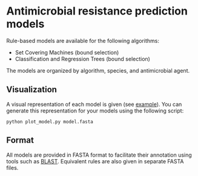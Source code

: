 # Antimicrobial resistance prediction models

Rule-based models are available for the following algorithms:
* Set Covering Machines (bound selection)
* Classification and Regression Trees (bound selection)

The models are organized by algorithm, species, and antimicrobial agent.


## Visualization

A visual representation of each model is given (see [example](https://github.com/aldro61/kover2_paper/tree/master/models/cart_b/mycobacterium%20tuberculosis/pyrazinamide/repeat_5)). You can generate this representation for your models using the following script:

```
python plot_model.py model.fasta
```


## Format

All models are provided in FASTA format to facilitate their annotation using tools such as [BLAST](https://blast.ncbi.nlm.nih.gov/Blast.cgi?PROGRAM=blastn&PAGE_TYPE=BlastSearch&LINK_LOC=blasthome). Equivalent rules are also given in separate FASTA files.
